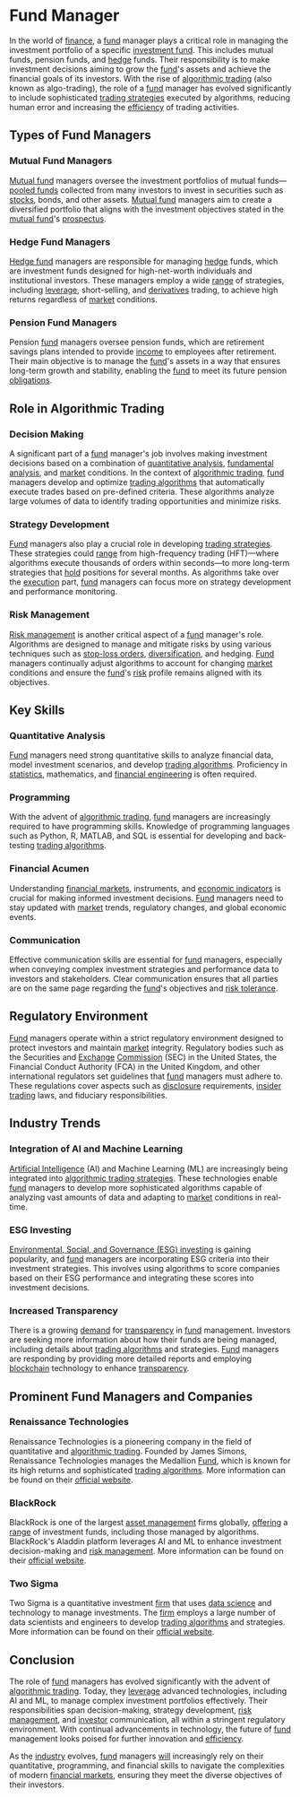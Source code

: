 # Fund Manager

In the world of [finance](../f/finance.md), a [fund](../f/fund.md) manager plays a critical role in managing the investment portfolio of a specific [investment fund](../i/investment_fund.md). This includes mutual funds, pension funds, and [hedge](../h/hedge.md) funds. Their responsibility is to make investment decisions aiming to grow the [fund](../f/fund.md)'s assets and achieve the financial goals of its investors. With the rise of [algorithmic trading](../a/accountability.md) (also known as algo-trading), the role of a [fund](../f/fund.md) manager has evolved significantly to include sophisticated [trading strategies](../t/trading_strategies.md) executed by algorithms, reducing human error and increasing the [efficiency](../e/efficiency.md) of trading activities.

## Types of Fund Managers

### Mutual Fund Managers

[Mutual fund](../m/mutual_fund.md) managers oversee the investment portfolios of mutual funds—[pooled funds](../p/pooled_funds.md) collected from many investors to invest in securities such as [stocks](../s/stock.md), bonds, and other assets. [Mutual fund](../m/mutual_fund.md) managers aim to create a diversified portfolio that aligns with the investment objectives stated in the [mutual fund](../m/mutual_fund.md)'s [prospectus](../p/prospectus.md).

### Hedge Fund Managers

[Hedge fund](../h/hedge_fund.md) managers are responsible for managing [hedge](../h/hedge.md) funds, which are investment funds designed for high-net-worth individuals and institutional investors. These managers employ a wide [range](../r/range.md) of strategies, including [leverage](../l/leverage.md), short-selling, and [derivatives](../d/derivatives.md) trading, to achieve high returns regardless of [market](../m/market.md) conditions.

### Pension Fund Managers

Pension [fund](../f/fund.md) managers oversee pension funds, which are retirement savings plans intended to provide [income](../i/income.md) to employees after retirement. Their main objective is to manage the [fund](../f/fund.md)'s assets in a way that ensures long-term growth and stability, enabling the [fund](../f/fund.md) to meet its future pension [obligations](../o/obligation.md).

## Role in Algorithmic Trading

### Decision Making

A significant part of a [fund](../f/fund.md) manager's job involves making investment decisions based on a combination of [quantitative analysis](../q/quantitative_analysis.md), [fundamental analysis](../f/fundamental_analysis.md), and [market](../m/market.md) conditions. In the context of [algorithmic trading](../a/accountability.md), [fund](../f/fund.md) managers develop and optimize [trading algorithms](../t/trading_algorithms.md) that automatically execute trades based on pre-defined criteria. These algorithms analyze large volumes of data to identify trading opportunities and minimize risks.

### Strategy Development

[Fund](../f/fund.md) managers also play a crucial role in developing [trading strategies](../t/trading_strategies.md). These strategies could [range](../r/range.md) from high-frequency trading (HFT)—where algorithms execute thousands of orders within seconds—to more long-term strategies that [hold](../h/hold.md) positions for several months. As algorithms take over the [execution](../e/execution.md) part, [fund](../f/fund.md) managers can focus more on strategy development and performance monitoring.

### Risk Management

[Risk management](../r/risk_management.md) is another critical aspect of a [fund](../f/fund.md) manager's role. Algorithms are designed to manage and mitigate risks by using various techniques such as [stop-loss orders](../s/stop-loss_orders.md), [diversification](../d/diversification.md), and hedging. [Fund](../f/fund.md) managers continually adjust algorithms to account for changing [market](../m/market.md) conditions and ensure the [fund](../f/fund.md)'s [risk](../r/risk.md) profile remains aligned with its objectives.

## Key Skills

### Quantitative Analysis

[Fund](../f/fund.md) managers need strong quantitative skills to analyze financial data, model investment scenarios, and develop [trading algorithms](../t/trading_algorithms.md). Proficiency in [statistics](../s/statistics.md), mathematics, and [financial engineering](../f/financial_engineering.md) is often required.

### Programming

With the advent of [algorithmic trading](../a/accountability.md), [fund](../f/fund.md) managers are increasingly required to have programming skills. Knowledge of programming languages such as Python, R, MATLAB, and SQL is essential for developing and back-testing [trading algorithms](../t/trading_algorithms.md).

### Financial Acumen

Understanding [financial markets](../f/financial_market.md), instruments, and [economic indicators](../e/economic_indicators.md) is crucial for making informed investment decisions. [Fund](../f/fund.md) managers need to stay updated with [market](../m/market.md) trends, regulatory changes, and global economic events.

### Communication

Effective communication skills are essential for [fund](../f/fund.md) managers, especially when conveying complex investment strategies and performance data to investors and stakeholders. Clear communication ensures that all parties are on the same page regarding the [fund](../f/fund.md)'s objectives and [risk tolerance](../r/risk_tolerance.md).

## Regulatory Environment

[Fund](../f/fund.md) managers operate within a strict regulatory environment designed to protect investors and maintain [market](../m/market.md) integrity. Regulatory bodies such as the Securities and [Exchange](../e/exchange.md) [Commission](../c/commission.md) (SEC) in the United States, the Financial Conduct Authority (FCA) in the United Kingdom, and other international regulators set guidelines that [fund](../f/fund.md) managers must adhere to. These regulations cover aspects such as [disclosure](../d/disclosure.md) requirements, [insider trading](../i/insider.md) laws, and fiduciary responsibilities.

## Industry Trends

### Integration of AI and Machine Learning

[Artificial Intelligence](../a/artificial_intelligence_in_trading.md) (AI) and Machine Learning (ML) are increasingly being integrated into [algorithmic trading strategies](../a/algorithmic_trading_strategies.md). These technologies enable [fund](../f/fund.md) managers to develop more sophisticated algorithms capable of analyzing vast amounts of data and adapting to [market](../m/market.md) conditions in real-time.

### ESG Investing

[Environmental, Social, and Governance (ESG) investing](../e/environmental_social_and_governance_(esg)_investing.md) is gaining popularity, and [fund](../f/fund.md) managers are incorporating ESG criteria into their investment strategies. This involves using algorithms to score companies based on their ESG performance and integrating these scores into investment decisions.

### Increased Transparency

There is a growing [demand](../d/demand.md) for [transparency](../t/transparency.md) in [fund](../f/fund.md) management. Investors are seeking more information about how their funds are being managed, including details about [trading algorithms](../t/trading_algorithms.md) and strategies. [Fund](../f/fund.md) managers are responding by providing more detailed reports and employing [blockchain](../b/blockchain_in_trading.md) technology to enhance [transparency](../t/transparency.md).

## Prominent Fund Managers and Companies

### Renaissance Technologies

Renaissance Technologies is a pioneering company in the field of quantitative and [algorithmic trading](../a/accountability.md). Founded by James Simons, Renaissance Technologies manages the Medallion [Fund](../f/fund.md), which is known for its high returns and sophisticated [trading algorithms](../t/trading_algorithms.md). More information can be found on their [official website](https://www.rentec.com/).

### BlackRock

BlackRock is one of the largest [asset management](../a/asset_management.md) firms globally, [offering](../o/offering.md) a [range](../r/range.md) of investment funds, including those managed by algorithms. BlackRock's Aladdin platform leverages AI and ML to enhance investment decision-making and [risk management](../r/risk_management.md). More information can be found on their [official website](https://www.blackrock.com/).

### Two Sigma

Two Sigma is a quantitative investment [firm](../f/firm.md) that uses [data science](../d/data_science_in_trading.md) and technology to manage investments. The [firm](../f/firm.md) employs a large number of data scientists and engineers to develop [trading algorithms](../t/trading_algorithms.md) and strategies. More information can be found on their [official website](https://www.twosigma.com/).

## Conclusion

The role of [fund](../f/fund.md) managers has evolved significantly with the advent of [algorithmic trading](../a/accountability.md). Today, they [leverage](../l/leverage.md) advanced technologies, including AI and ML, to manage complex investment portfolios effectively. Their responsibilities span decision-making, strategy development, [risk management](../r/risk_management.md), and [investor](../i/investor.md) communication, all within a stringent regulatory environment. With continual advancements in technology, the future of [fund](../f/fund.md) management looks poised for further innovation and [efficiency](../e/efficiency.md).

As the [industry](../i/industry.md) evolves, [fund](../f/fund.md) managers [will](../w/will.md) increasingly rely on their quantitative, programming, and financial skills to navigate the complexities of modern [financial markets](../f/financial_market.md), ensuring they meet the diverse objectives of their investors.